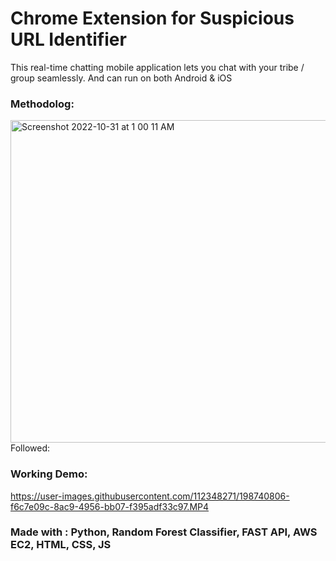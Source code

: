 # Chrome Extension for Suspicious URL Identifier

This real-time chatting mobile application lets you chat with your tribe / group seamlessly. And can run on both Android & iOS

### Methodolog:

<img width="516" alt="Screenshot 2022-10-31 at 1 00 11 AM" src="https://user-images.githubusercontent.com/112348271/198897885-fe0f393d-8444-4ae7-9c89-3439f10d0f5d.png">
Followed:


### Working Demo:


https://user-images.githubusercontent.com/112348271/198740806-f6c7e09c-8ac9-4956-bb07-f395adf33c97.MP4



### Made with : Python, Random Forest Classifier, FAST API, AWS EC2, HTML, CSS, JS
